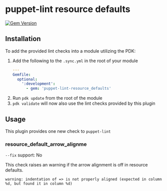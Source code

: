 # puppet-lint resource defaults

[![Gem Version](https://badge.fury.io/rb/puppet-lint-resource_defaults.svg)](https://badge.fury.io/rb/puppet-lint-resource_defaults)

## Installation
To add the provided lint checks into a module utilizing the PDK:

1. Add the following to the `.sync.yml` in the root of your module
   ``` yaml
   ---
   Gemfile:
     optional:
       ':development':
         - gem: 'puppet-lint-resource_defaults'
   ```
2. Run `pdk update` from the root of the module
3. `pdk validate` will now also use the lint checks provided by this plugin

## Usage
This plugin provides one new check to `puppet-lint`

### **resource_default_arrow_alignme**
`--fix` support: No

This check raises an warning if the arrow alignment is off in resource defaults.
```
warning: indentation of => is not properly aligned (expected in column %d, but found it in column %d)
```
